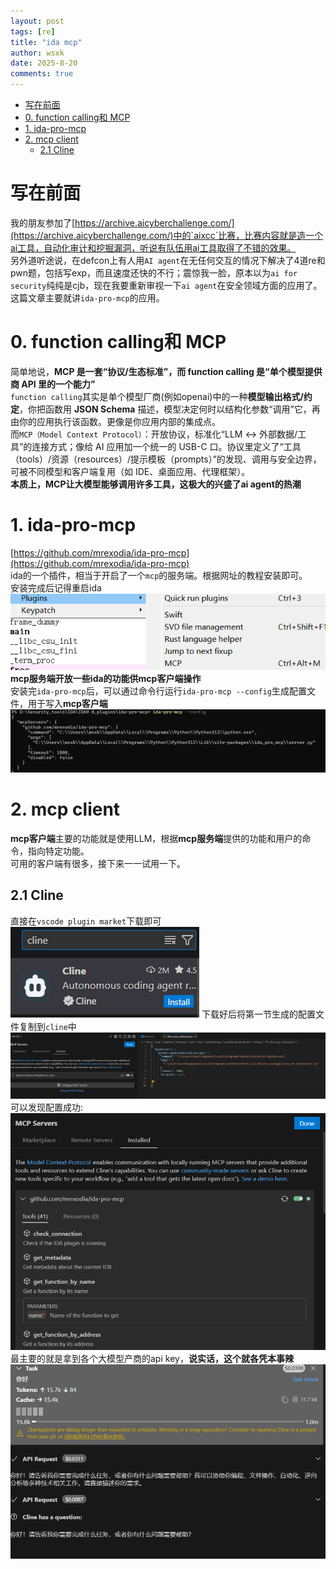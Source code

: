 ```yaml
---
layout: post
tags: [re]
title: "ida mcp"
author: wsxk
date: 2025-8-20
comments: true
---
```



- [写在前面](#写在前面)
- [0. function calling和 MCP](#0-function-calling和-mcp)
- [1. ida-pro-mcp](#1-ida-pro-mcp)
- [2. mcp client](#2-mcp-client)
  - [2.1 Cline](#21-cline)


# 写在前面<br>
我的朋友参加了[https://archive.aicyberchallenge.com/](https://archive.aicyberchallenge.com/)中的`aixcc`比赛，比赛内容就是造一个ai工具，自动化审计和挖掘漏洞，听说有队伍用ai工具取得了不错的效果。<br>
另外道听途说，在defcon上有人用`AI agent`在无任何交互的情况下解决了4道re和pwn题，包括写exp，而且速度还快的不行；震惊我一脸，原本以为`ai for security`纯纯是cjb，现在我要重新审视一下`ai agent`在安全领域方面的应用了。<br>
这篇文章主要就讲`ida-pro-mcp`的应用。<br>


# 0. function calling和 MCP<br>
简单地说，**MCP 是一套“协议/生态标准”，而 function calling 是“单个模型提供商 API 里的一个能力”**<br>
`function calling`其实是单个模型厂商(例如openai)中的一种**模型输出格式/约定**，你把函数用 **JSON Schema** 描述，模型决定何时以结构化参数“调用”它，再由你的应用执行该函数。更像是你应用内部的集成点。<br>
而`MCP（Model Context Protocol）`：开放协议，标准化“LLM ↔ 外部数据/工具”的连接方式；像给 AI 应用加一个统一的 USB-C 口。协议里定义了“工具（tools）/资源（resources）/提示模板（prompts）”的发现、调用与安全边界，可被不同模型和客户端复用（如 IDE、桌面应用、代理框架）。<br>
**本质上，MCP让大模型能够调用许多工具，这极大的兴盛了ai agent的热潮**<br>


# 1. ida-pro-mcp<br>
[https://github.com/mrexodia/ida-pro-mcp](https://github.com/mrexodia/ida-pro-mcp)<br>
ida的一个插件，相当于开启了一个`mcp`的服务端。根据网址的教程安装即可。<br>
安装完成后记得重启ida<br>
![](https://raw.githubusercontent.com/wsxk/wsxk_pictures/main/2025-9-25/20250814223949.png)
**mcp服务端开放一些ida的功能供mcp客户端操作**<br>
安装完`ida-pro-mcp`后，可以通过命令行运行`ida-pro-mcp --config`生成配置文件，用于写入**mcp客户端**<br>
![](https://raw.githubusercontent.com/wsxk/wsxk_pictures/main/2025-9-25/20250815000544.png)


# 2. mcp client<br>
**mcp客户端**主要的功能就是使用LLM，根据**mcp服务端**提供的功能和用户的命令，指向特定功能。<br>
可用的客户端有很多，接下来一一试用一下。<br>
## 2.1 Cline<br>
直接在`vscode plugin market`下载即可<br>
![](https://raw.githubusercontent.com/wsxk/wsxk_pictures/main/2025-9-25/20250814231109.png)
下载好后将第一节生成的配置文件复制到`cline`中<br>
![](https://raw.githubusercontent.com/wsxk/wsxk_pictures/main/2025-9-25/20250815080648.png)
可以发现配置成功:<br>
![](https://raw.githubusercontent.com/wsxk/wsxk_pictures/main/2025-9-25/20250815080718.png)
最主要的就是拿到各个大模型产商的api key，**说实话，这个就各凭本事辣**<br>
![](https://raw.githubusercontent.com/wsxk/wsxk_pictures/main/2025-9-25/20250815235858.png)


<!-- Google tag (gtag.js) -->
<script async src="https://www.googletagmanager.com/gtag/js?id=G-C22S5YSYL7"></script>
<script>
  window.dataLayer = window.dataLayer || [];
  function gtag(){dataLayer.push(arguments);}
  gtag('js', new Date());

  gtag('config', 'G-C22S5YSYL7');
</script>